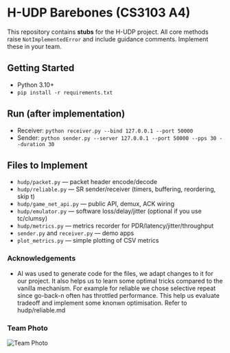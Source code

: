 # H-UDP Barebones (CS3103 A4)


This repository contains **stubs** for the H-UDP project. All core methods raise
`NotImplementedError` and include guidance comments. Implement these in your team.


## Getting Started
- Python 3.10+
- `pip install -r requirements.txt`


## Run (after implementation)
- Receiver: `python receiver.py --bind 127.0.0.1 --port 50000`
- Sender: `python sender.py --server 127.0.0.1 --port 50000 --pps 30 --duration 30`


## Files to Implement
- `hudp/packet.py` — packet header encode/decode
- `hudp/reliable.py` — SR sender/receiver (timers, buffering, reordering, skip t)
- `hudp/game_net_api.py` — public API, demux, ACK wiring
- `hudp/emulator.py` — software loss/delay/jitter (optional if you use tc/clumsy)
- `hudp/metrics.py` — metrics recorder for PDR/latency/jitter/throughput
- `sender.py` and `receiver.py` — demo apps
- `plot_metrics.py` — simple plotting of CSV metrics

### Acknowledgements
- AI was used to generate code for the files, we adapt changes to it for our project. It also helps us to learn some optimal tricks compared to the vanilla mechanism. For example for reliable we chose selective repeat since go-back-n often has throttled performance. This help us evaluate tradeoff and implement some knonwn optimisation. Refer to hudp/reliable.md
### Team Photo
  ![Team Photo](https://github.com/user-attachments/assets/58445cec-9b95-43c3-baeb-ab0d0385c937)
